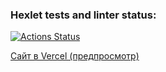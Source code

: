 ### Hexlet tests and linter status:
[![Actions Status](https://github.com/DenisBrez/frontend-project-11/actions/workflows/hexlet-check.yml/badge.svg)](https://github.com/DenisBrez/frontend-project-11/actions)

[Сайт в Vercel (предпросмотр)](https://frontend-project-11-peonumjz9-denisbrezs-projects.vercel.app)